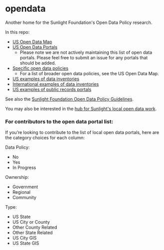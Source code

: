opendata
========

Another home for the Sunlight Foundation's Open Data Policy research.

In this repo:

* [US Open Data Map](https://github.com/sunlightpolicy/opendata/blob/master/USlocalpolicylocations.geoJSON)  
* [US Open Data Portals](https://github.com/sunlightpolicy/opendata/blob/master/USlocalopendataportals.csv)
	* Please note we are not actively maintaining this list of open data portals. Please feel free to submit an issue for any portals that should be added. 
* [Specific open data policies](https://github.com/sunlightpolicy/opendata/tree/master/specific%20open%20data%20policies)
	* For a list of broader open data policies, see the US Open Data Map.
* [US examples of data inventories](https://github.com/sunlightpolicy/opendata/blob/master/USinventoryexamples.csv)  
* [International examples of data inventories](https://github.com/sunlightpolicy/opendata/blob/master/INTERNATIONALinventoryexamples.csv)
* [US examples of public records portals](https://github.com/sunlightpolicy/opendata/blob/master/USpublicrecordsportals.csv)  

See also the [Sunlight Foundation Open Data Policy Guidelines](http://sunlightfoundation.com/opendataguidelines/). 

You may also be interested in the 
[hub for Sunlight's local open data work](http://sunlightfoundation.com/policy/local/). 


### For contributors to the open data portal list: 
If you’re looking to contribute to the list of local open data portals, here are the category choices for each column: 

Data Policy:
* No
* Yes
* In Progress

Ownership: 
* Government
* Regional 
* Community 

Type:
* US State
* US City or County
* Other County Related
* Other State Related
* US City GIS 
* US State GIS 
